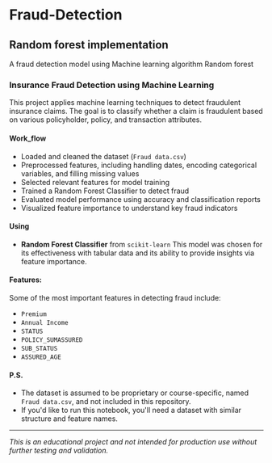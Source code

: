 # Fraud-Detection
## Random forest implementation
A fraud detection model using Machine learning algorithm Random forest

### Insurance Fraud Detection using Machine Learning
This project applies machine learning techniques to detect fraudulent insurance claims. The goal is to classify whether a claim is fraudulent based on various policyholder, policy, and transaction attributes.

#### Work_flow
- Loaded and cleaned the dataset (`Fraud data.csv`)
- Preprocessed features, including handling dates, encoding categorical variables, and filling missing values
- Selected relevant features for model training
- Trained a Random Forest Classifier to detect fraud
- Evaluated model performance using accuracy and classification reports
- Visualized feature importance to understand key fraud indicators

#### Using
- **Random Forest Classifier** from `scikit-learn`
This model was chosen for its effectiveness with tabular data and its ability to provide insights via feature importance.
#### Features:
Some of the most important features in detecting fraud include:
- `Premium`
- `Annual Income`
- `STATUS`
- `POLICY_SUMASSURED`
- `SUB_STATUS`
- `ASSURED_AGE`

#### P.S.
- The dataset is assumed to be proprietary or course-specific, named `Fraud data.csv`, and not included in this repository.
- If you'd like to run this notebook, you'll need a dataset with similar structure and feature names.
---

*This is an educational project and not intended for production use without further testing and validation.*
